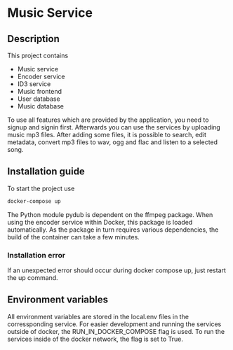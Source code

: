 # Music Service 

## Description

This project contains 

- Music service
- Encoder service
- ID3 service
- Music frontend
- User database
- Music database

To use all features which are provided by the application, you need to signup and signin first. Afterwards you can use the services by uploading music mp3 files. 
After adding some files, it is possible to search, edit metadata, convert mp3 files to wav, ogg and flac and listen to a selected song. 


## Installation guide 

To start the project use 

```sh
docker-compose up
```

The Python module pydub is dependent on the ffmpeg package. When using the encoder service within Docker, this package is loaded automatically. 
As the package in turn requires various dependencies, the build of the container can take a few minutes.

### Installation error
If an unexpected error should occur during docker compose up, just restart the up command. 


## Environment variables

All environment variables are stored in the local.env files in the corressponding service. 
For easier development and running the services outside of docker, the RUN_IN_DOCKER_COMPOSE flag is used. 
To run the services inside of the docker network, the flag is set to True. 
